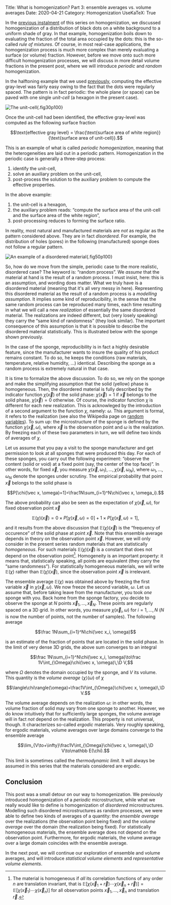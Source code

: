 Title: What is homogenization? Part 3: ensemble averages vs. volume averages
Date: 2020-04-21
Category: Homogenization
UseKaTeX: True

In the [previous instalment]({filename}20200408-What_is_homogenization-02.md) of
this series on homogenization, we discussed homogenization of a distribution of
black dots on a white background to a uniform shade of gray. In that example,
homogenization boils down to evaluating the fraction of the total area occupied
by the dots: this is the so-called *rule of mixtures*. Of course, in most
real-case applications, the homogenization process is much more complex than
merely evaluating a surface (or volume) fraction. However, before we move onto
such more difficult homogenization processes, we will discuss in more detail
volume fractions in the present post, where we will introduce *periodic* and
*random* homogenization.

In the halftoning example that we used
[previously]({filename}20200408-What_is_homogenization-02.md), computing the
effective gray-level was fairly easy owing to the fact that the dots were
regularly spaced. The pattern is in fact periodic: the whole plane (or space)
can be paved with one single *unit-cell* (a hexagon in the present case).

![The unit-cell]({static}What_is_homogenization/unit-cell.png){.fig30p100}

Once the unit-cell had been identified, the effective gray-level was computed as
the following surface fraction

$$\text{effective gray level} = \frac{\text{surface area of white region}}{\text{surface area of unit-cell}}.$$

This is an example of what is called *periodic homogenization*, meaning that the
heterogeneities are laid out in a periodic pattern. Homogenization in the
periodic case is generally a three-step process:

1. identify the unit-cell,
2. solve an auxiliary problem on the unit-cell,
3. post-process the solution to the auxiliary problem to compute the effective
   properties.

In the above example:

1. the unit-cell is a hexagon,
2. the auxiliary problem reads: “compute the surface area of the unit-cell and
   the surface area of the white region”,
3. post-processing reduces to forming the surface ratio.

In reality, most natural and manufactured materials are *not* as regular as the
pattern considered above. They are in fact *disordered*. For example, the
distribution of holes (pores) in the following (manufactured) sponge does not
follow a regular pattern.

![An example of a disordered material]({static}What_is_homogenization/sponge.png){.fig50p100}

So, how do we move from the simple, periodic case to the more realistic,
disordered case? The keyword is: “random process”. We *assume* that the material
at hand is the result of a random process. I must insist, here: this is an
assumption, and wording does matter. What we truly have is a disordered material
(meaning that it's all very messy in here). Representing this disordered
material as the result of a random process is a *modelling assumption*. It
implies some kind of reproducibility, in the sense that the same random process
can be reproduced many times, each time resulting in what we will call a new
*realization* of essentially the same disordered material. The realizations are
indeed different, but (very losely speaking) they carry the “same kind of
randomness” (they look similar). The important consequence of this assumption is
that it is possible to describe the disordered material statistically. This is
illustrated below with the sponge shown previously.

In the case of the sponge, reproducibility is in fact a highly desirable
feature, since the manufacturer wants to insure the quality of his product
remains constant. To do so, he keeps the conditions (raw materials, temperature,
relative humidity, …) identical. Describing the sponge as a random process is
extremely natural in that case.

It is time to formalize the above discussion. To do so, we rely on the sponge
and make the simplifying assumption that the solid (yellow) phase is
homogeneous. Then, the disordered material is fully described by the indicator
function $\chi(\vec x)$ of the solid phase: $\chi(\vec x)=1$ if $\vec x$ belongs
to the solid phase, $\chi(\vec x)=0$ otherwise. Of course, the indicator
function $\chi$ is different for each new realization. This is acknowleged by
the introduction of a second argument to the function $\chi$, namely: $\omega.$
This argument is formal, it refers to the realization (see also the Wikipedia
page on [random variables](https://en.wikipedia.org/wiki/Random_variable)). To
sum up: the microstructure of the sponge is defined by the function $\chi(\vec
x, \omega)$, where $\vec x$ is the observation point and $\omega$ is the
realization. By freezing each of these two parameters in turn, we will define
two kinds of averages of $\chi$.

Let us assume that you pay a visit to the sponge manufacturer and get permission
to look at all sponges that were produced this day. For each of these sponges,
you carry out the following experiment: “observe the content (solid or void) at
a fixed point (say, the center of the top face)”. In other words, for fixed
$\vec x$, you measure $\chi(\vec x, \omega_1), \ldots, \chi(\vec x, \omega_N)$,
where $\omega_1,\ldots, \omega_N$ denote the sponges under scrutiny. The
empirical probability that point $\vec x$ belongs to the solid phase is

$$P[\chi(\vec x, \omega)=1]=\frac1N\sum_{i=1}^N\chi(\vec x, \omega_i).$$

The above probability can also be seen as the expectation of $\chi(\vec x,
\omega)$, for fixed observation point $\vec x$

$$\mathbb{E}(\chi)(\vec x)=0\times P[\chi(\vec x, \omega)=0]+1\times P[\chi(\vec x, \omega)=1],$$

and it results from the above discussion that $\mathbb E(\chi)(\vec x)$ is the
“frequency of occurence” of the solid phase at point $\vec x$. Note that this
ensemble average depends in theory on the observation point $\vec x$. However,
we will only consider in the present series random materials that are
statistically *homogeneous*. For such materials $\mathbb E(\chi)(\vec x)$ is a
constant that does not depend on the observation point[^1]. Homogeneity is an
important property: it means that, statistically speaking, all points are
equivalent (they carry the “same randomness”). For statistically homogeneous
materials, we will write $\mathbb E(\chi)$ rather than $\mathbb E(\chi)(\vec
x)$, since the observation point $\vec x$ is irrelevant.

[^1]: The material is homogeneous if *all* its correlation functions of any order $n$ are translation invariant, that is $\mathbb E[\chi(\vec x_1+\vec r)\cdots\chi(\vec x_n+\vec r)]=\mathbb E[\chi(\vec x_1)\cdots\chi(\vec x_n)]$ for all observation points $\vec x_1, \ldots, \vec x_n$ and translation $\vec r$.

The ensemble average $\mathbb E(\chi)$ was obtained above by freezing the first
variable $\vec x$ in $\chi(\vec x, \omega)$. We now freeze the second variable,
$\omega.$ Let us assume that, before taking leave from the manufacturer, you
took *one* sponge with you. Back home from the sponge factory, you decide to
observe the sponge at $N$ points $\vec x_1, \ldots, \vec x_N$. These points are
regularly spaced on a 3D grid. In other words, you measure $\chi(\vec x_i,
\omega)$ for $i=1, \ldots, N$ ($N$ is now the number of points, not the number
of samples). The following average

$$\frac 1N\sum_{i=1}^N\chi(\vec x_i, \omega)$$

is an estimate of the fraction of points that are located in the solid phase. In
the limit of very dense 3D grids, the above sum converges to an integral

$$\frac 1N\sum_{i=1}^N\chi(\vec x_i, \omega)\to\frac 1V\int_{\Omega}\chi(\vec x, \omega)\,\D V,$$

where $\Omega$ denotes the domain occupied by the sponge, and $V$ its
volume. This quantity is the *volume average* $\langle\chi\rangle(\omega)$ of
$\chi$

$$\langle\chi\rangle(\omega)=\frac1V\int_{\Omega}\chi(\vec x, \omega)\,\D V.$$

The volume average depends on the realization $\omega$: in other words, the
volume fraction of solid may vary from one sponge to another. However, we do
know intuitively that for sufficiently large sponges, the volume average will in
fact *not* depend on the realization. This property is not universal, though. It
characterizes so-called *ergodic* materials. Very roughly speaking, for ergodic
materials, volume averages over large domains converge to the ensemble average

$$\lim_{V\to+\infty}\frac1V\int_{\Omega}\chi(\vec x, \omega)\,\D V\to\mathbb E(\chi).$$

This limit is sometimes called the *thermodynamic limit*. It will always be
assumed in this series that the materials considered are ergodic.

## Conclusion

This post was a small detour on our way to homogenization. We previously
introduced homogenization of a *periodic* microstructure, while what we really
would like to define is homogenization of *disordered*
microstructures. Modelling such disordered microstructures as random processes,
we were able to define two kinds of averages of a quantity: the *ensemble
average* over the realizations (the observation point being fixed) and the
*volume average* over the domain (the realization being fixed). For
statistically homogeneous materials, the ensemble average does not depend on the
observation point. Furthermore, for ergodic materials, the volume average over a
large domain coincides with the ensemble average.

In the next post, we will continue our exploration of ensemble and volume
averages, and will introduce *statistical volume elements* and *representative
volume elements*.

<!-- Local Variables: -->
<!-- fill-column: 80 -->
<!-- coding: utf-8 -->
<!-- End: -->
